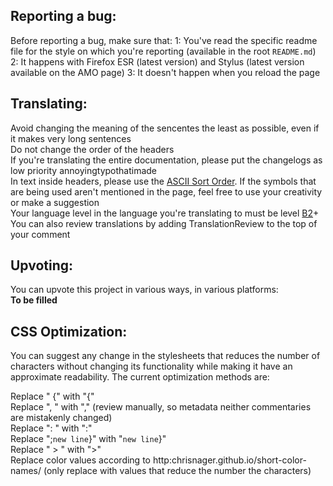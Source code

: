 ## Reporting a bug:
Before reporting a bug, make sure that:
1: You've read the specific readme file for the style on which you're reporting (available in the root `README.md`)
2: It happens with Firefox ESR (latest version) and Stylus (latest version available on the AMO page)
3: It doesn't happen when you reload the page

## Translating:
Avoid changing the meaning of the sencentes the least as possible, even if it makes very long sentences<br>
Do not change the order of the headers<br>
If you're translating the entire documentation, please put the changelogs as low priority annoyingtypothatimade<br>
In text inside headers, please use the [ASCII Sort Order](http:support.ecisolutions.com/doc-ddms/help/reportsmenu/ascii_sort_order_chart.htm). If the symbols that are being used aren't mentioned in the page, feel free to use your creativity or make a suggestion<br>
Your language level in the language you're translating to must be level [B2](http:en.wikipedia.org/wiki/Common_European_Framework_of_Reference_for_Languages)+<br>
You can also review translations by adding TranslationReview to the top of your comment<br>

## Upvoting:
You can upvote this project in various ways, in various platforms:<br>
**To be filled**

## CSS Optimization:
You can suggest any change in the stylesheets that reduces the number of characters without changing its functionality while making it have an approximate readability. The current optimization methods are: 

Replace " {" with "{"<br>
Replace ", " with "," (review manually, so metadata neither commentaries are mistakenly changed)<br>
Replace ": " with ":"<br>
Replace ";`new line`}" with "`new line`}"<br>
Replace " > " with ">"<br>
Replace color values according to http:chrisnager.github.io/short-color-names/ (only replace with values that reduce the number the characters)
